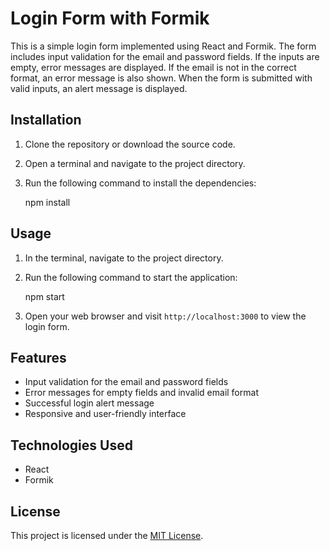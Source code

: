 # Login Form with Formik

This is a simple login form implemented using React and Formik. The form includes input validation for the email and password fields. If the inputs are empty, error messages are displayed. If the email is not in the correct format, an error message is also shown. When the form is submitted with valid inputs, an alert message is displayed.

## Installation

1. Clone the repository or download the source code.
2. Open a terminal and navigate to the project directory.
3. Run the following command to install the dependencies:

   npm install

## Usage

1. In the terminal, navigate to the project directory.
2. Run the following command to start the application:

   npm start

3. Open your web browser and visit `http://localhost:3000` to view the login form.

## Features

- Input validation for the email and password fields
- Error messages for empty fields and invalid email format
- Successful login alert message
- Responsive and user-friendly interface

## Technologies Used

- React
- Formik

## License

This project is licensed under the [MIT License](LICENSE).
